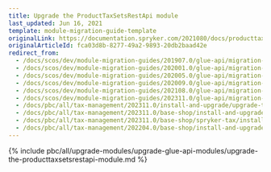 ```yaml
---
title: Upgrade the ProductTaxSetsRestApi module
last_updated: Jun 16, 2021
template: module-migration-guide-template
originalLink: https://documentation.spryker.com/2021080/docs/producttaxsetsrestapi-migration-guide
originalArticleId: fca03d8b-8277-49a2-9893-20db2baad42e
redirect_from:
  - /docs/scos/dev/module-migration-guides/201907.0/glue-api/migration-guide-producttaxsetsrestapi.html
  - /docs/scos/dev/module-migration-guides/202001.0/glue-api/migration-guide-producttaxsetsrestapi.html
  - /docs/scos/dev/module-migration-guides/202005.0/glue-api/migration-guide-producttaxsetsrestapi.html
  - /docs/scos/dev/module-migration-guides/202009.0/glue-api/migration-guide-producttaxsetsrestapi.html
  - /docs/scos/dev/module-migration-guides/202108.0/glue-api/migration-guide-producttaxsetsrestapi.html
  - /docs/scos/dev/module-migration-guides/202311.0/glue-api/migration-guide-producttaxsetsrestapi.html  
  - /docs/pbc/all/tax-management/202311.0/install-and-upgrade/upgrade-the-producttaxsetsrestapi-module.html
  - /docs/pbc/all/tax-management/202311.0/base-shop/install-and-upgrade/upgrade-the-producttaxsetsrestapi-module.html
  - /docs/pbc/all/tax-management/202311.0/base-shop/spryker-tax/install-and-upgrade/upgrade-the-producttaxsetsrestapi-module.html
  - /docs/pbc/all/tax-management/202204.0/base-shop/install-and-upgrade/upgrade-the-producttaxsetsrestapi-module.html
---
```


{% include pbc/all/upgrade-modules/upgrade-glue-api-modules/upgrade-the-producttaxsetsrestapi-module.md %} <!-- To edit, see /_includes/pbc/all/upgrade-modules/upgrade-glue-api-modules/upgrade-the-producttaxsetsrestapi-module.md -->
